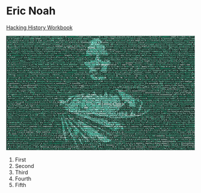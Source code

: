  # Eric Noah


[Hacking History Workbook](http://hacking-history)

![This is Caesar](imgs/included/caesarian_code.png)

1. First
2. Second
3. Third
4. Fourth
5. Fifth

    
